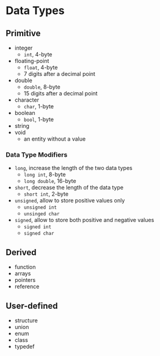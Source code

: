 # Data Types

## Primitive

+ integer
	+ `int`, 4-byte
+ floating-point
	+ `float`, 4-byte
	+ 7 digits after a decimal point
+ double
	+ `double`, 8-byte
	+ 15 digits after a decimal point
+ character
	+ `char`, 1-byte
+ boolean
	+ `bool`, 1-byte
+ string
+ void
	+ an entity without a value

### Data Type Modifiers

+ `long`, increase the length of the two data types
	+ `long int`, 8-byte
	+ `long double`, 16-byte
+ `short`, decrease the length of the data type
	+ `short int`, 2-byte
+ `unsigned`, allow to store positive values only
	+ `unsigned int`
	+ `unsinged char`
+ `signed`, allow to store both positive and negative values
	+ `signed int`
	+ `signed char`

## Derived

+ function
+ arrays
+ pointers
+ reference

## User-defined

+ structure
+ union
+ enum
+ class
+ typedef
